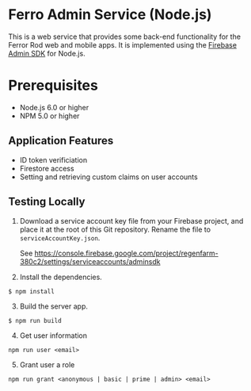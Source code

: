 # Ferro Admin Service (Node.js)

This is a web service that provides some back-end functionality for the
Ferror Rod web and mobile apps. It is implemented using the
[Firebase Admin SDK](https://firebase.google.com/docs/admin/setup) for Node.js.

# Prerequisites

* Node.js 6.0 or higher
* NPM 5.0 or higher

## Application Features

* ID token verificiation
* Firestore access
* Setting and retrieving custom claims on user accounts 

## Testing Locally

1. Download a service account key file from your Firebase project, and place it
   at the root of this Git repository. Rename the file to
   `serviceAccountKey.json`.

    See https://console.firebase.google.com/project/regenfarm-380c2/settings/serviceaccounts/adminsdk

2. Install the dependencies.

```
$ npm install
```

3. Build the server app.

```
$ npm run build
```

4. Get user information

```
npm run user <email>
```

5. Grant user a role

```
npm run grant <anonymous | basic | prime | admin> <email>
```